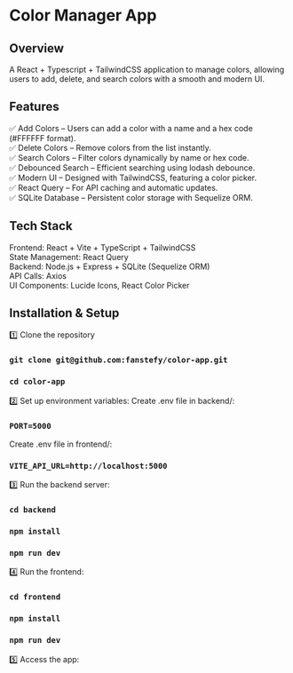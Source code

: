 # Color Manager App

## Overview

A React + Typescript + TailwindCSS application to manage colors, allowing users to add, delete, and search colors with a smooth and modern UI.

## Features

✅ Add Colors – Users can add a color with a name and a hex code (#FFFFFF format). \
✅ Delete Colors – Remove colors from the list instantly. \
✅ Search Colors – Filter colors dynamically by name or hex code. \
✅ Debounced Search – Efficient searching using lodash debounce. \
✅ Modern UI – Designed with TailwindCSS, featuring a color picker. \
✅ React Query – For API caching and automatic updates. \
✅ SQLite Database – Persistent color storage with Sequelize ORM.

## Tech Stack

Frontend: React + Vite + TypeScript + TailwindCSS \
State Management: React Query \
Backend: Node.js + Express + SQLite (Sequelize ORM) \
API Calls: Axios \
UI Components: Lucide Icons, React Color Picker

## Installation & Setup

1️⃣ Clone the repository

### `git clone git@github.com:fanstefy/color-app.git`

### `cd color-app`

2️⃣ Set up environment variables:
Create .env file in backend/:

### `PORT=5000`

Create .env file in frontend/:

### `VITE_API_URL=http://localhost:5000`

3️⃣ Run the backend server:

### `cd backend`

### `npm install`

### `npm run dev`

4️⃣ Run the frontend:

### `cd frontend`

### `npm install`

### `npm run dev`

5️⃣ Access the app:
